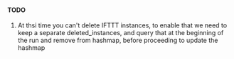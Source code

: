 #### TODO
1. At thsi time you can't delete IFTTT instances, to enable that we need to keep a separate deleted_instances, and query that at the beginning of the run and remove from hashmap, before proceeding to update the hashmap